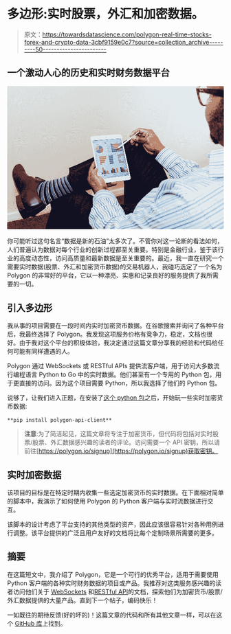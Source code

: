 # 多边形:实时股票，外汇和加密数据。

> 原文：<https://towardsdatascience.com/polygon-real-time-stocks-forex-and-crypto-data-3cbf9159e0c7?source=collection_archive---------50----------------------->

## 一个激动人心的历史和实时财务数据平台

![](img/0264f71b36e900ae9aeb38b84f0c3b8c.png)

你可能听过这句名言“数据是新的石油”太多次了。不管你对这一论断的看法如何，人们普遍认为数据对每个行业的创新过程都至关重要。特别是金融行业，鉴于该行业的高度动态性，访问高质量和最新数据是至关重要的。最近，我一直在研究一个需要实时数据(股票、外汇和加密货币数据)的交易机器人，我碰巧选定了一个名为 Polygon 的非常好的平台，它以一种漂亮、实惠和记录良好的服务提供了我所需要的一切。

## 引入多边形

我从事的项目需要在一段时间内实时加密货币数据。在谷歌搜索并询问了各种平台后，我最终选择了 Polygon。我发现这项服务价格有竞争力，稳定，文档也很好。由于我对这个平台的积极体验，我决定通过这篇文章分享我的经验和代码给任何可能有同样遭遇的人。

Polygon 通过 WebSockets 或 RESTful APIs 提供流客户端，用于访问大多数流行编程语言 Python to Go 中的实时数据。他们甚至有一个专用的 Python 包，用于更直接的访问。因为这个项目需要 Python，所以我选择了他们的 Python 包。

说够了，让我们进入正题，在安装了[这个 python 包](https://github.com/polygon-io/client-python)之后，开始玩一些实时加密货币数据:

```
**pip install polygon-api-client**
```

> **注意**:为了简洁起见，这篇文章将专注于加密货币，但代码将包括对实时股票/股票、外汇数据感兴趣的读者的评论。访问需要一个 API 密钥，所以请前往[https://polygon.io/signup](https://polygon.io/signup)获取密钥。

## 实时加密数据

该项目的目标是在特定时期内收集一些选定加密货币的实时数据。在下面相对简单的脚本中，我演示了如何使用 Polygon 的 Python 客户端与实时流数据进行交互。

该脚本的设计考虑了平台支持的其他类型的资产，因此应该很容易针对各种用例进行调整。该平台提供的广泛且用户友好的文档将比每个定制场景所需要的更多。

## 摘要

在这篇短文中，我介绍了 Polygon，它是一个可行的优秀平台，适用于需要使用 Python 客户端的各种实时财务数据的项目或产品。我推荐对这类服务感兴趣的读者访问他们关于 [WebSockets](https://polygon.io/sockets) 和[RESTful API](https://polygon.io/docs/#getting-started)的文档，探索他们为加密货币/股票/外汇数据提供的大量产品。直到下一个帖子，编码快乐！

一如既往的期待反馈(好的坏的)！这篇文章的代码和所有其他文章一样，可以在这个 [GitHub 库](https://github.com/PyDataBlog/Python-for-Data-Science)上找到。